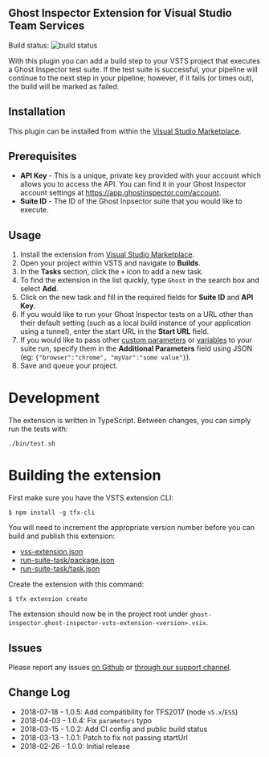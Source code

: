 Ghost Inspector Extension for Visual Studio Team Services
-------------

Build status: ![build status](https://circleci.com/gh/ghost-inspector/ghost-inspector-vsts-extension.svg?style=shield&circle-token=05c5ca3ba409f6a6766a455a2aae6811b822003e)

With this plugin you can add a build step to your VSTS project that executes a Ghost Inspector test suite. If the test suite is successful, your pipeline will continue to the next step in your pipeline; however, if it fails (or times out), the build will be marked as failed.

## Installation
This plugin can be installed from within the [Visual Studio Marketplace](https://marketplace.visualstudio.com/items?itemName=ghost-inspector.ghost-inspector-vsts-extension).

## Prerequisites
* **API Key** - This is a unique, private key provided with your account which allows you to access the API. You can find it in your Ghost Inspector account settings at https://app.ghostinspector.com/account.
* **Suite ID** - The ID of the Ghost Inpsector suite that you would like to execute.
 
## Usage
1. Install the extension from [Visual Studio Marketplace](https://marketplace.visualstudio.com/items?itemName=ghost-inspector.ghost-inspector-vsts-extension).
1. Open your project within VSTS and navigate to **Builds**. 
2. In the **Tasks** section, click the ```+``` icon to add a new task.
3. To find the extension in the list quickly, type `Ghost` in the search box and select **Add**.
4. Click on the new task and fill in the required fields for **Suite ID** and **API Key**.
4. If you would like to run your Ghost Inspector tests on a URL other than their default setting (such as a local build instance of your application using a tunnel), enter the start URL in the **Start URL** field.
5. If you would like to pass other [custom parameters](https://ghostinspector.com/docs/api/suites/#execute) or [variables](https://ghostinspector.com/docs/variables/) to your suite run, specify them in the **Additional Parameters** field using JSON (eg: `{"browser":"chrome", "myVar":"some value"}`).
6. Save and queue your project.

# Development
The extension is written in TypeScript. Between changes, you can simply run the tests with:

```
./bin/test.sh
```

# Building the extension
First make sure you have the VSTS extension CLI:

```
$ npm install -g tfx-cli
```

You will need to increment the appropriate version number before you can build and publish this extension:

 * [vss-extension.json](./vss-extension.json)
 * [run-suite-task/package.json](run-suite-task/package.json)
 * [run-suite-task/task.json](run-suite-task/task.json)


Create the extension with this command:
```
$ tfx extension create
```

The extension should now be in the project root under `ghost-inspector.ghost-inspector-vsts-extension-<version>.vsix`.

## Issues
Please report any issues [on Github](https://github.com/ghost-inspector/ghost-inspector-vsts-extension/issues) or [through our support channel](https://ghostinspector.com/support/).

## Change Log
 - 2018-07-18 - 1.0.5: Add compatibility for TFS2017 (node `v5.x`/`ES5`)
 - 2018-04-03 - 1.0.4: Fix `parameters` typo
 - 2018-03-15 - 1.0.2: Add CI config and public build status
 - 2018-03-13 - 1.0.1: Patch to fix not passing startUrl
 - 2018-02-26 - 1.0.0: Initial release